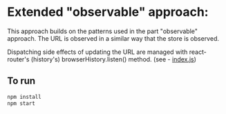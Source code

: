 # Extended "observable" approach:
This approach builds on the patterns used in the part "observable" approach. The URL is observed in a similar way that the store is observed.

Dispatching side effects of updating the URL are managed with react-router's (history's) browserHistory.listen() method. (see - [index.js](index.js#L28))

## To run
```sh
npm install
npm start
```
